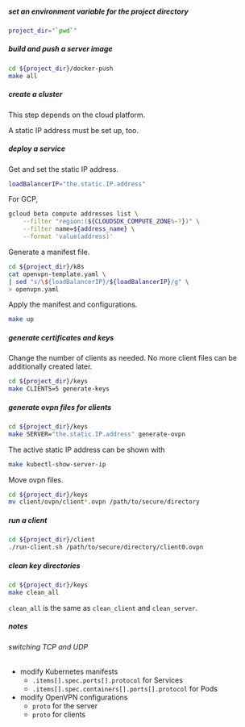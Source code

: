 ##### set an environment variable for the project directory

```bash
project_dir="`pwd`"
```

##### build and push a server image

```bash
cd ${project_dir}/docker-push
make all
```

##### create a cluster

This step depends on the cloud platform.

A static IP address must be set up, too.

##### deploy a service

Get and set the static IP address.

```bash
loadBalancerIP="the.static.IP.address"
```

For GCP,

```bash
gcloud beta compute addresses list \
    --filter "region:(${CLOUDSDK_COMPUTE_ZONE%-?})" \
    --filter name=${address_name} \
    --format 'value(address)'
```

Generate a manifest file.

```bash
cd ${project_dir}/k8s
cat openvpn-template.yaml \
| sed "s/\${loadBalancerIP}/${loadBalancerIP}/g" \
> openvpn.yaml
```

Apply the manifest and configurations.

```bash
make up
```

##### generate certificates and keys

Change the number of clients as needed.
No more client files can be additionally created later.

```bash
cd ${project_dir}/keys
make CLIENTS=5 generate-keys
```

##### generate ovpn files for clients

```bash
cd ${project_dir}/keys
make SERVER="the.static.IP.address" generate-ovpn
```

The active static IP address can be shown with

```bash
make kubectl-show-server-ip
```

Move ovpn files.

```bash
cd ${project_dir}/keys
mv client/ovpn/client*.ovpn /path/to/secure/directory
```

##### run a client

```bash
cd ${project_dir}/client
./run-client.sh /path/to/secure/directory/client0.ovpn
```

##### clean key directories

```bash
cd ${project_dir}/keys
make clean_all
```

`clean_all` is the same as `clean_client` and `clean_server`.

##### notes
###### switching TCP and UDP

- modify Kubernetes manifests
    - `.items[].spec.ports[].protocol` for Services
    - `.items[].spec.containers[].ports[].protocol` for Pods
- modify OpenVPN configurations
    - `proto` for the server
    - `proto` for clients
